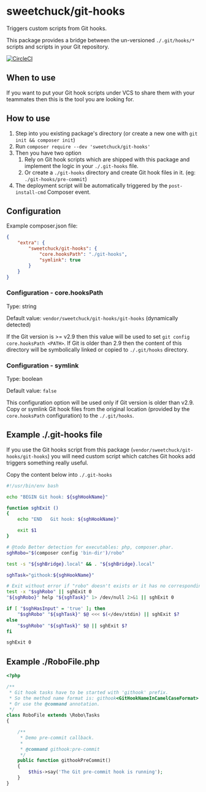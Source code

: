 
# sweetchuck/git-hooks

Triggers custom scripts from Git hooks.

This package provides a bridge between the un-versioned `./.git/hooks/*` scripts
and scripts in your Git repository.

[![CircleCI](https://circleci.com/gh/Sweetchuck/git-hooks.svg?style=svg)](https://circleci.com/gh/Sweetchuck/git-hooks)


## When to use

If you want to put your Git hook scripts under VCS to share them with your
teammates then this is the tool you are looking for.


## How to use

1. Step into you existing package's directory (or create a new one with `git
   init && composer init`)
2. Run `composer require --dev 'sweetchuck/git-hooks'`
3. Then you have two option
   1. Rely on Git hook scripts which are shipped with this package and implement
      the logic in your `./.git-hooks` file.
   2. Or create a `./git-hooks` directory and create Git hook files in it. (eg:
      `./git-hooks/pre-commit`)
4. The deployment script will be automatically triggered by the
   `post-install-cmd` Composer event.


## Configuration

Example composer.json file:
```json
{
    "extra": {
        "sweetchuck/git-hooks": {
            "core.hooksPath": "./git-hooks",
            "symlink": true
        }
    }
}
```


### Configuration - core.hooksPath

Type: string

Default value: `vendor/sweetchuck/git-hooks/git-hooks` (dynamically detected)

If the Git version is >= v2.9 then this value will be used to set `git config
core.hooksPath <PATH>`. If Git is older than 2.9 then the content of this
directory will be symbolically linked or copied to `./.git/hooks` directory.


### Configuration - symlink

Type: boolean

Default value: `false`

This configuration option will be used only if Git version is older than v2.9.
Copy or symlink Git hook files from the original location (provided by the
`core.hooksPath` configuration) to the `./.git/hooks`.


## Example ./.git-hooks file

If you use the Git hooks script from this package
(`vendor/sweetchuck/git-hooks/git-hooks`) you will need custom script which
catches Git hooks add triggers something really useful.

Copy the content below into `./.git-hooks`
```bash
#!/usr/bin/env bash

echo "BEGIN Git hook: ${sghHookName}"

function sghExit ()
{
    echo "END   Git hook: ${sghHookName}"

    exit $1
}

# @todo Better detection for executables: php, composer.phar.
sghRobo="$(composer config 'bin-dir')/robo"

test -s "${sghBridge}.local" && . "${sghBridge}.local"

sghTask="githook:${sghHookName}"

# Exit without error if "robo" doesn't exists or it has no corresponding task.
test -x "$sghRobo" || sghExit 0
"${sghRobo}" help "${sghTask}" 1> /dev/null 2>&1 || sghExit 0

if [ "$sghHasInput" = 'true' ]; then
    "$sghRobo" "${sghTask}" $@ <<< $(</dev/stdin) || sghExit $?
else
    "$sghRobo" "${sghTask}" $@ || sghExit $?
fi

sghExit 0
```


## Example ./RoboFile.php

```php
<?php

/**
 * Git hook tasks have to be started with 'githook' prefix.
 * So the method name format is: githook<GitHookNameInCamelCaseFormat>
 * Or use the @command annotation.
 */
class RoboFile extends \Robo\Tasks
{

    /**
     * Demo pre-commit callback.
     *
     * @command githook:pre-commit
     */
    public function githookPreCommit()
    {
        $this->say('The Git pre-commit hook is running');
    }
}
```
